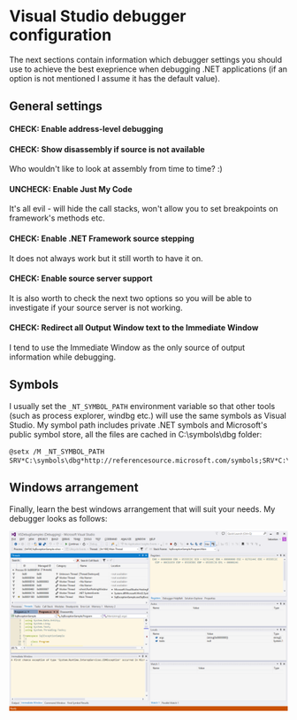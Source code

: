 
Visual Studio debugger configuration
====================================

The next sections contain information which debugger settings you should use to achieve the best exeprience when debugging .NET applications (if an option is not mentioned I assume it has the default value).

General settings
----------------

#### CHECK: Enable address-level debugging ####

#### CHECK: Show disassembly if source is not available ####

Who wouldn't like to look at assembly from time to time? :)

#### UNCHECK: Enable Just My Code ####

It's all evil - will hide the call stacks, won't allow you to set breakpoints on framework's methods etc.

#### CHECK: Enable .NET Framework source stepping ####

It does not always work but it still worth to have it on.

#### CHECK: Enable source server support ####

It is also worth to check the next two options so you will be able to investigate if your source server is not working.

#### CHECK: Redirect all Output Window text to the Immediate Window ####

I tend to use the Immediate Window as the only source of output information while debugging.

Symbols
-------

I usually set the `_NT_SYMBOL_PATH` environment variable so that other tools (such as process explorer, windbg etc.) will use the same symbols as Visual Studio. My symbol path includes private .NET symbols and Microsoft's public symbol store, all the files are cached in C:\symbols\dbg folder:

    @setx /M _NT_SYMBOL_PATH SRV*C:\symbols\dbg*http://referencesource.microsoft.com/symbols;SRV*C:\symbols\dbg*http://msdl.microsoft.com/download/symbols

Windows arrangement
-------------------

Finally, learn the best windows arrangement that will suit your needs. My debugger looks as follows:

![myenv](vs-configuration-myenvironment.png)

